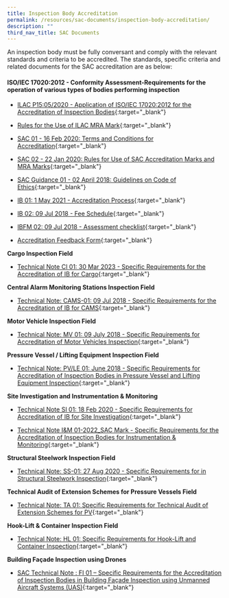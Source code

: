 ```yaml
---
title: Inspection Body Accreditation
permalink: /resources/sac-documents/inspection-body-accreditation/
description: ""
third_nav_title: SAC Documents
---
```

An inspection body must be fully conversant and comply with the relevant standards and criteria to be accredited. The standards, specific criteria and related documents for the SAC accreditation are as below:

#### ISO/IEC 17020:2012 - Conformity Assessment-Requirements for the operation of various types of bodies performing inspection

<!-- COMMENT: The {:target="\_blank"} syntax at the end of the Markdown document links is used to open the document in a new window tab -->

* [ILAC P15:05/2020 - Application of ISO/IEC 17020:2012 for the Accreditation of Inspection Bodies](/files/Documents/Inspection%20body%20accreditation/ILAC-P15-05-2020.pdf){:target="\_blank"}

* [Rules for the Use of ILAC MRA Mark](/files/Documents/Inspection%20body%20accreditation/ILAC_R7_05_2015-Rules-for-the-Use-of-the-ILAC-MRA-Mark1.pdf){:target="\_blank"}

* [SAC 01 - 16 Feb 2020: Terms and Conditions for Accreditation](/files/Documents/Laboratory%20Accreditation/SAC-01-16Feb2020.pdf){:target="\_blank"}

* [SAC 02 - 22 Jan 2020: Rules for Use of SAC Accreditation Marks and MRA Marks](/files/Documents/Laboratory%20Accreditation/SAC-02-22-Jan-20.pdf){:target="\_blank"}

* [SAC Guidance 01 - 02 April 2018: Guidelines on Code of Ethics](/files/Documents/SAC-Guidance-01-Guidelines-on-Code-of-Ethics-(02-April-2018).pdf){:target="\_blank"}

* [IB 01: 1 May 2021 - Accreditation Process](/files/Documents/Inspection%20body%20accreditation/IB-01-01-May-2021.pdf){:target="\_blank"}

* [IB 02: 09 Jul 2018 - Fee Schedule](/files/Documents/Inspection%20body%20accreditation/IB-02-Fee-Schedule-(09-July-2018).pdf){:target="\_blank"}

* [IBFM 02: 09 Jul 2018 - Assessment checklist](/files/Documents/Inspection%20body%20accreditation/IBFM-02-Assessment-Checklist-(09-July-2018).docx){:target="\_blank"}
* [Accreditation Feedback Form](/files/Documents/SACFM10-AC-feedback-form-15-Jul-19.doc){:target="\_blank"}


**Cargo Inspection Field**
* [Technical Note CI 01: 30 Mar 2023 - Specific Requirements for the Accreditation of IB for Cargo](/files/Documents/Inspection%20body%20accreditation/ci_01-30mar2023.pdf){:target="\_blank"}


**Central Alarm Monitoring Stations Inspection Field**

* [Technical Note: CAMS-01: 09 Jul 2018 - Specific Requirements for the Accreditation of IB for CAMS](/files/Documents/Inspection%20body%20accreditation/CAMS-01-(09-July-2018).pdf){:target="\_blank"}



**Motor Vehicle Inspection Field**
* [Technical Note: MV 01: 09 July 2018 - Specific Requirements for Accreditation of Motor Vehicles Inspection](/files/Documents/Inspection%20body%20accreditation/MV-01-(09-July-2018).pdf){:target="\_blank"}

**Pressure Vessel / Lifting Equipment Inspection Field**
* [Technical Note: PV/LE 01: June 2018 - Specific Requirements for Accreditation of Inspection Bodies in Pressure Vessel and Lifting Equipment Inspection](/files/Documents/Inspection%20body%20accreditation/Technical-Note-PVLE-01-(05-June-2018).pdf){:target="\_blank"}

**Site Investigation and Instrumentation &amp; Monitoring**


* [Technical Note SI 01: 18 Feb 2020 - Specific Requirements for Accreditation of IB for Site Investigation](/files/Documents/Inspection%20body%20accreditation/SI-01-18-Feb-2020.pdf){:target="\_blank"}

*   [Technical Note I&amp;M 01-2022\_SAC Mark - Specific Requirements for the Accreditation of Inspection Bodies for Instrumentation &amp; Monitoring](/files/Documents/Inspection%20body%20accreditation/TechNote-IM01-2022.pdf){:target="_blank"}



**Structural Steelwork Inspection Field**

* [Technical Note: SS-01: 27 Aug 2020 - Specific Requirements for in Structural Steelwork Inspection](/files/Documents/Inspection%20body%20accreditation/SS-01-27-Aug2020.pdf){:target="\_blank"}

**Technical Audit of Extension Schemes for Pressure Vessels Field**

* [Technical Note: TA 01: Specific Requirements for Technical Audit of Extension Schemes for PV](/files/Documents/Inspection%20body%20accreditation/TA01-(09-July-2018).pdf){:target="\_blank"}

**Hook-Lift &amp; Container Inspection Field**


* [Technical Note: HL 01: Specific Requirements for Hook-Lift and Container Inspection](/files/Documents/Inspection%20body%20accreditation/HL-01-27112019-Revised.pdf){:target="_blank"}

**Building Façade Inspection using Drones**

*   [SAC Technical Note : FI 01 – Specific Requirements for the Accreditation of Inspection Bodies in Building Façade Inspection using Unmanned Aircraft Systems (UAS)](/files/Documents/fi-01-final-edition-with-sac-mark.pdf){:target="_blank"}